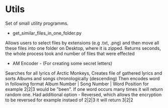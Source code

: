 # Utils

Set of small utility programms.

* get_similar_files_in_one_folder.py 

Allows users to select files by extensions (e.g .txt, .png) and then move all these files into one folder on Desktop, 
where it is zipped. Returns seconds, the whole process took and number of files that were effected

* AM Encoder - (For creating some secret letters)

Searches for all lyrics of Arctic Monkeys, Creates file of gathered lyrics and sorts Albums and songs chronologically (descending) Then encodes word in following format Album Number | Song Number | Word Position for example 2|2|3 would be "been". If one word occurs many times it will return random one. 
Had additional option - Reversed, which allows the encryption to be reversed for example instaed of 2|2|3 it will return 3|2|2
